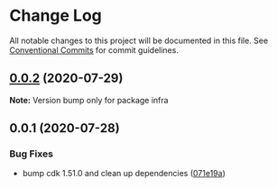 # Change Log

All notable changes to this project will be documented in this file.
See [Conventional Commits](https://conventionalcommits.org) for commit guidelines.

## [0.0.2](https://git-codecommit.us-west-2.amazonaws.com/v1/repos/Deathstar/compare/infra@0.0.1...infra@0.0.2) (2020-07-29)

**Note:** Version bump only for package infra





## 0.0.1 (2020-07-28)


### Bug Fixes

* bump cdk 1.51.0 and clean up dependencies ([071e19a](https://git-codecommit.us-west-2.amazonaws.com/v1/repos/Deathstar/commits/071e19a615f489813cd064bb253dcd0ac34faff0))
